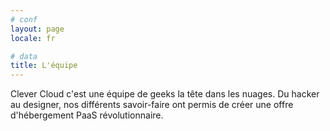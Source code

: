 ```yaml
---
# conf
layout: page
locale: fr

# data
title: L'équipe
---
```

Clever Cloud c'est une équipe de geeks la tête dans les nuages. Du hacker au
designer, nos différents savoir-faire ont permis de créer une offre
d'hébergement PaaS révolutionnaire.

